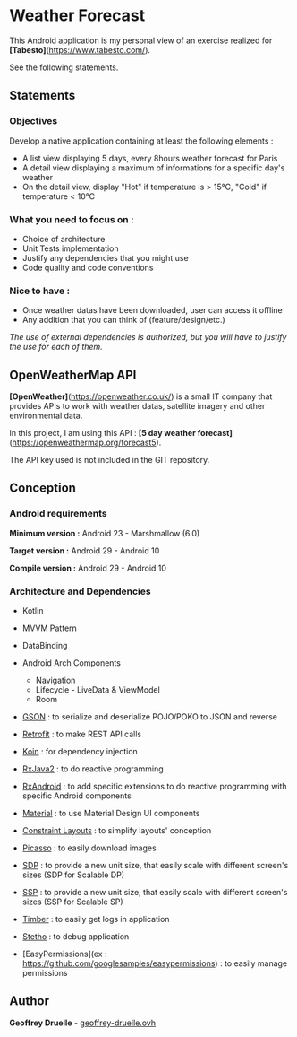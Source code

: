 # Weather Forecast

This Android application is my personal view of an exercise realized for **[Tabesto]**(https://www.tabesto.com/).

See the following statements.

## Statements

### Objectives

Develop a native application containing at least the following elements :

* A list view displaying 5 days, every 8hours weather forecast for Paris
* A detail view displaying a maximum of informations for a specific day's weather
* On the detail view, display "Hot" if temperature is > 15°C, "Cold" if temperature < 10°C

### What you need to focus on :
* Choice of architecture
* Unit Tests implementation
* Justify any dependencies that you might use
* Code quality and code conventions

### Nice to have :
* Once weather datas have been downloaded, user can access it offline
* Any addition that you can think of (feature/design/etc.)

*The use of external dependencies is authorized, but you will have to justify the use for each of them.*


## OpenWeatherMap API

**[OpenWeather]**(https://openweather.co.uk/) is a small IT company that provides APIs to work with weather datas, satellite imagery and other environmental data.

In this project, I am using this API : **[5 day weather forecast]**(https://openweathermap.org/forecast5).

The API key used is not included in the GIT repository.


## Conception

### Android requirements

**Minimum version :** Android 23 - Marshmallow (6.0)

**Target version :** Android 29 - Android 10

**Compile version :** Android 29 - Android 10

### Architecture and Dependencies

* Kotlin
* MVVM Pattern
* DataBinding
* Android Arch Components
    * Navigation
    * Lifecycle - LiveData & ViewModel
    * Room

* [GSON](https://github.com/google/gson) : to serialize and deserialize POJO/POKO to JSON and reverse
* [Retrofit](https://github.com/square/retrofit) : to make REST API calls
* [Koin](https://github.com/InsertKoinIO/koin) : for dependency injection
* [RxJava2](https://github.com/ReactiveX/RxJava) : to do reactive programming
* [RxAndroid](https://github.com/ReactiveX/RxAndroid) : to add specific extensions to do reactive programming with specific Android components
* [Material](https://github.com/material-components/material-components-android) : to use Material Design UI components
* [Constraint Layouts](https://developer.android.com/jetpack/androidx/releases/constraintlayout) : to simplify layouts' conception
* [Picasso](https://github.com/square/picasso) : to easily download images
* [SDP](https://github.com/intuit/sdp) : to provide a new unit size, that easily scale with different screen's sizes (SDP for Scalable DP)
* [SSP](https://github.com/intuit/ssp) : to provide a new unit size, that easily scale with different screen's sizes (SSP for Scalable SP)
* [Timber](https://github.com/JakeWharton/timber) : to easily get logs in application
* [Stetho](https://github.com/facebook/stetho) : to debug application
* [EasyPermissions](ex : https://github.com/googlesamples/easypermissions) : to easily manage permissions


## Author

**Geoffrey Druelle** - [geoffrey-druelle.ovh](https://geoffrey-druelle.ovh)